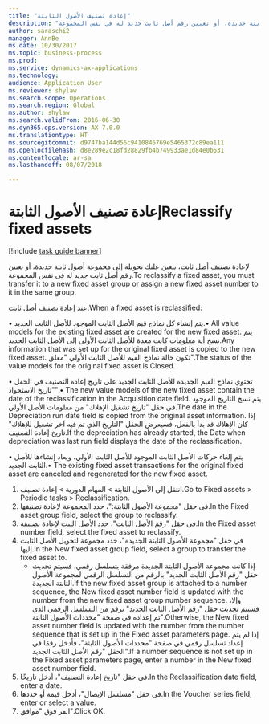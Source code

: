 ```yaml
--- 
title: "إعادة تصنيف الأصول الثابتة"
description: "لإعادة تصنيف أصل ثابت، يتعين عليك تحويله إلى مجموعة أصول ثابتة جديدة، أو تعيين رقم أصل ثابت جديد له في نفس المجموعة."
author: saraschi2
manager: AnnBe
ms.date: 10/30/2017
ms.topic: business-process
ms.prod: 
ms.service: dynamics-ax-applications
ms.technology: 
audience: Application User
ms.reviewer: shylaw
ms.search.scope: Operations
ms.search.region: Global
ms.author: shylaw
ms.search.validFrom: 2016-06-30
ms.dyn365.ops.version: AX 7.0.0
ms.translationtype: HT
ms.sourcegitcommit: d9747ba144d56c9410846769e5465372c89ea111
ms.openlocfilehash: d8e289e2c18fd28829fb4b749933ae1d84e0b631
ms.contentlocale: ar-sa
ms.lasthandoff: 08/07/2018

---
```

# <a name="reclassify-fixed-assets"></a><span data-ttu-id="d7ea3-103">إعادة تصنيف الأصول الثابتة</span><span class="sxs-lookup"><span data-stu-id="d7ea3-103">Reclassify fixed assets</span></span>

[!include [task guide banner](../../includes/task-guide-banner.md)]

<span data-ttu-id="d7ea3-104">لإعادة تصنيف أصل ثابت، يتعين عليك تحويله إلى مجموعة أصول ثابتة جديدة، أو تعيين رقم أصل ثابت جديد له في نفس المجموعة.</span><span class="sxs-lookup"><span data-stu-id="d7ea3-104">To reclassify a fixed asset, you must transfer it to a new fixed asset group or assign a new fixed asset number to it in the same group.</span></span> 

<span data-ttu-id="d7ea3-105">عند إعادة تصنيف أصل ثابت:</span><span class="sxs-lookup"><span data-stu-id="d7ea3-105">When a fixed asset is reclassified:</span></span>

<span data-ttu-id="d7ea3-106">• يتم إنشاء كل نماذج قيم الأصل الثابت الموجود للأصل الثابت الجديد.</span><span class="sxs-lookup"><span data-stu-id="d7ea3-106">• All value models for the existing fixed asset are created for the new fixed asset.</span></span> <span data-ttu-id="d7ea3-107">يتم نسخ أية معلومات كانت معدة للأصل الثابت الأولي إلى الأصل الثابت الجديد.</span><span class="sxs-lookup"><span data-stu-id="d7ea3-107">Any information that was set up for the original fixed asset is copied to the new fixed asset.</span></span> <span data-ttu-id="d7ea3-108">تكون حالة نماذج القيم للأصل الثابت الأولي "مغلق".</span><span class="sxs-lookup"><span data-stu-id="d7ea3-108">The status of the value models for the original fixed asset is Closed.</span></span> 

<span data-ttu-id="d7ea3-109">• تحتوي نماذج القيم الجديدة للأصل الثابت الجديد على تاريخ إعادة التصنيف في الحقل "تاريخ الاستحواذ".</span><span class="sxs-lookup"><span data-stu-id="d7ea3-109">• The new value models of the new fixed asset contain the date of the reclassification in the Acquisition date field.</span></span> <span data-ttu-id="d7ea3-110">يتم نسخ التاريخ الموجود في حقل "تاريخ تشغيل الإهلاك‬" من معلومات الأصل الأولي.</span><span class="sxs-lookup"><span data-stu-id="d7ea3-110">The date in the Depreciation run date field is copied from the original asset information.</span></span> <span data-ttu-id="d7ea3-111">إذا كان الإهلاك قد بدأ بالفعل، فسيعرض الحقل "التاريخ الذي تم فيه آخر تشغيل للإهلاك‬" تاريخ إعادة التصنيف.</span><span class="sxs-lookup"><span data-stu-id="d7ea3-111">If the depreciation has already started, the Date when depreciation was last run field displays the date of the reclassification.</span></span> 

<span data-ttu-id="d7ea3-112">• يتم إلغاء حركات الأصل الثابت الموجود للأصل الثابت الأولي، ويعاد إنشاءها للأصل الثابت الجديد.</span><span class="sxs-lookup"><span data-stu-id="d7ea3-112">• The existing fixed asset transactions for the original fixed asset are canceled and regenerated for the new fixed asset.</span></span>

1. <span data-ttu-id="d7ea3-113">انتقل إلى الأصول الثابتة > المهام الدورية > إعادة تصنيف‬.</span><span class="sxs-lookup"><span data-stu-id="d7ea3-113">Go to Fixed assets > Periodic tasks > Reclassification.</span></span>
2. <span data-ttu-id="d7ea3-114">في حقل "مجموعة الأصول الثابتة:"، حدد المجموعة لإعادة تصنيفها.</span><span class="sxs-lookup"><span data-stu-id="d7ea3-114">In the Fixed asset group field, select the group to reclassify.</span></span>
3. <span data-ttu-id="d7ea3-115">في حقل "رقم الأصل الثابت"، حدد الأصل الثبت لإعادة تصنيفه.</span><span class="sxs-lookup"><span data-stu-id="d7ea3-115">In the Fixed asset number field, select the fixed asset to reclassify.</span></span>
4. <span data-ttu-id="d7ea3-116">في حقل "مجموعة الأصول الثابتة الجديدة‬"، حدد مجموعة لتحويل الأصل الثابت إليها.</span><span class="sxs-lookup"><span data-stu-id="d7ea3-116">In the New fixed asset group field, select a group to transfer the fixed asset to.</span></span>
    * <span data-ttu-id="d7ea3-117">إذا كانت مجموعة الأصول الثابتة الجديدة مرفقة بتسلسل رقمي، فسيتم تحديث حقل "رقم الأصل الثابت الجديد" بالرقم من التسلسل الرقمي لمجموعة الأصول الثابتة الجديدة.</span><span class="sxs-lookup"><span data-stu-id="d7ea3-117">If the new fixed asset group is attached to a number sequence, the New fixed asset number field is updated with the number from the new fixed asset group number sequence.</span></span> <span data-ttu-id="d7ea3-118">وإلا، فسيتم تحديث حقل "رقم الأصل الثابت الجديد" برقم من التسلسل الرقمي الذي تم إعداده في صفحة "محددات الأصول الثابتة‬".</span><span class="sxs-lookup"><span data-stu-id="d7ea3-118">Otherwise, the New fixed asset number field is updated with the number from the number sequence that is set up in the Fixed asset parameters page.</span></span> <span data-ttu-id="d7ea3-119">إذا لم يتم إعداد تسلسل رقمي في صفحة "محددات الأصول الثابتة‬"، فأدخل رقمًا في الحقل "رقم الأصل الثابت الجديد‬".</span><span class="sxs-lookup"><span data-stu-id="d7ea3-119">If a number sequence is not set up in the Fixed asset parameters page, enter a number in the New fixed asset number field.</span></span>  
5. <span data-ttu-id="d7ea3-120">في حقل "تاريخ إعادة التصنيف"، أدخل تاريخًا.</span><span class="sxs-lookup"><span data-stu-id="d7ea3-120">In the Reclassification date field, enter a date.</span></span>
6. <span data-ttu-id="d7ea3-121">في حقل "مسلسل الإيصال‬"، أدخل قيمة أو حددها.</span><span class="sxs-lookup"><span data-stu-id="d7ea3-121">In the Voucher series field, enter or select a value.</span></span>
7. <span data-ttu-id="d7ea3-122">انقر فوق "موافق".</span><span class="sxs-lookup"><span data-stu-id="d7ea3-122">Click OK.</span></span>


